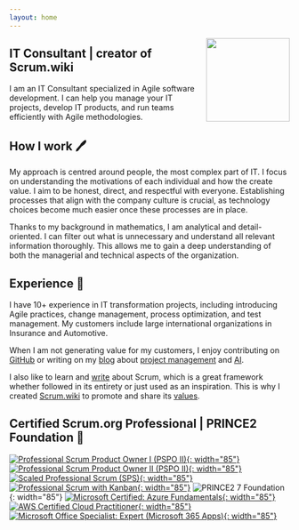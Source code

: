 ```yaml
---
layout: home
---
```


<img src="/assets/2022/cv/cv_pic_luca_franceschini.jpg" style="float:right;padding-left:10px" width="150">

<!-- IT Consultant | Agile Project Management | creator of Scrum.wiki -->
## IT Consultant | creator of Scrum.wiki

I am an IT Consultant specialized in Agile software development.
I can help you manage your IT projects, develop IT products, and run teams efficiently with Agile methodologies.

## How I work 🖊️

My approach is centred around people, the most complex part of IT.
I focus on understanding the motivations of each individual and how the create value.
I aim to be honest, direct, and respectful with everyone.
Establishing processes that align with the company culture is crucial, as technology choices become much easier once these processes are in place.

Thanks to my background in mathematics, I am analytical and detail-oriented. I can filter out what is unnecessary and understand all relevant information thoroughly. This allows me to gain a deep understanding of both the managerial and technical aspects of the organization.

## Experience 💼

I have 10+ experience in IT transformation projects, including introducing Agile practices, change management, process optimization, and test management. My customers include large international organizations in Insurance and Automotive.

When I am not generating value for my customers, I enjoy contributing on [GitHub](https://github.com/lucafrance) or writing on my [blog](https://lucaf.eu/blog) about [project management](https://lucaf.eu/tags.html#Project%20Management) and [AI](https://lucaf.eu/tags.html#AI).

I also like to learn and [write](https://lucaf.eu/tags.html#Scrum) about Scrum, which is a great framework whether followed in its entirety or just used as an inspiration. 
This is why I created [Scrum.wiki](https://scrum.wiki) to promote and share its [values](https://scrum.wiki/Scrum%20Values).

## Certified Scrum.org Professional | PRINCE2 Foundation 🏅

[![Professional Scrum Product Owner I (PSPO II)](assets/2025/logos-certs/professional-scrum-product-owner-i-pspo-i.png){: width="85"}](https://www.credly.com/badges/3137ece2-15b9-4f41-ab8f-4bf1030f8eed/public_url)
[![Professional Scrum Product Owner II (PSPO II)](assets/2025/logos-certs/professional-scrum-product-owner-ii-pspo-ii.png){: width="85"}](https://www.credly.com/badges/0c643fef-cc27-4091-8b50-11e63629e1df/public_url)
[![Scaled Professional Scrum (SPS)](assets/2025/logos-certs/scaled-professional-scrum-sps.png){: width="85"}](https://www.credly.com/badges/0236fce4-c6c0-4518-aba4-ace0f3721ea6/public_url)
[![Professional Scrum with Kanban](assets/2025/logos-certs/professional-scrum-with-kanban-i-psk-i.png){: width="85"}](https://www.credly.com/badges/f34e69fd-2714-40e1-8611-5ccdfd869a79/public_url)
![PRINCE2 7 Foundation](assets/2025/logos-certs/prince2-foundation.png){: width="85"}
[![Microsoft Certified: Azure Fundamentals](assets/2025/logos-certs/microsoft-certified-azure-fundamentals.png){: width="85"}](https://www.credly.com/badges/b2e7fca0-aeb9-4521-b8e8-4a74d05fe252/public_url)
[![AWS Certified Cloud Practitioner](assets/2025/logos-certs/aws-certified-cloud-practitioner.png){: width="85"}](https://www.credly.com/badges/8bb5949f-1493-4e62-9e2f-44a0a9bc4338/public_url)
[![Microsoft Office Specialist: Expert (Microsoft 365 Apps)](assets/2025/logos-certs/microsoft-office-specialist-expert-microsoft-365-apps.png){: width="85"}](https://www.credly.com/badges/d3010017-2a96-4392-82ec-7779ca3f24d4/public_url)
